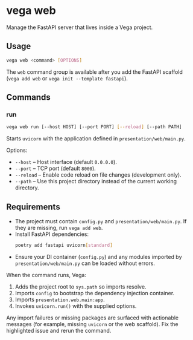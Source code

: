 # vega web

Manage the FastAPI server that lives inside a Vega project.

## Usage

```bash
vega web <command> [OPTIONS]
```

The `web` command group is available after you add the FastAPI scaffold (`vega add web` or `vega init --template fastapi`).

## Commands

### run

```bash
vega web run [--host HOST] [--port PORT] [--reload] [--path PATH]
```

Starts `uvicorn` with the application defined in `presentation/web/main.py`.

Options:

- `--host` – Host interface (default `0.0.0.0`).
- `--port` – TCP port (default `8000`).
- `--reload` – Enable code reload on file changes (development only).
- `--path` – Use this project directory instead of the current working directory.

## Requirements

- The project must contain `config.py` and `presentation/web/main.py`. If they are missing, run `vega add web`.
- Install FastAPI dependencies:
  ```bash
  poetry add fastapi uvicorn[standard]
  ```
- Ensure your DI container (`config.py`) and any modules imported by `presentation/web/main.py` can be loaded without errors.

When the command runs, Vega:

1. Adds the project root to `sys.path` so imports resolve.
2. Imports `config` to bootstrap the dependency injection container.
3. Imports `presentation.web.main:app`.
4. Invokes `uvicorn.run()` with the supplied options.

Any import failures or missing packages are surfaced with actionable messages (for example, missing `uvicorn` or the web scaffold). Fix the highlighted issue and rerun the command.
